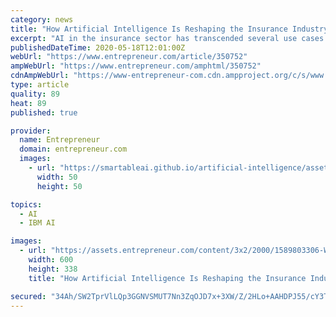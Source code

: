 ```yaml
---
category: news
title: "How Artificial Intelligence Is Reshaping the Insurance Industry"
excerpt: "AI in the insurance sector has transcended several use cases from intelligent automation in the back office to providing virtual assistance on the frontlines."
publishedDateTime: 2020-05-18T12:01:00Z
webUrl: "https://www.entrepreneur.com/article/350752"
ampWebUrl: "https://www.entrepreneur.com/amphtml/350752"
cdnAmpWebUrl: "https://www-entrepreneur-com.cdn.ampproject.org/c/s/www.entrepreneur.com/amphtml/350752"
type: article
quality: 89
heat: 89
published: true

provider:
  name: Entrepreneur
  domain: entrepreneur.com
  images:
    - url: "https://smartableai.github.io/artificial-intelligence/assets/images/organizations/entrepreneur.com-50x50.jpg"
      width: 50
      height: 50

topics:
  - AI
  - IBM AI

images:
  - url: "https://assets.entrepreneur.com/content/3x2/2000/1589803306-Webpnet-compress-image42.jpg?width=600&crop=16:9"
    width: 600
    height: 338
    title: "How Artificial Intelligence Is Reshaping the Insurance Industry"

secured: "34Ah/SW2TprVlLQp3GGNVSMUT7Nn3ZqOJD7x+3XW/Z/2HLo+AAHDPJ55/cY3Td6bNqHiGuJE7Vy6j3M/PceJgCcuById417QuALOnkJV2fI6vAQaRYm842RhevOPgZHAm+rtpuCThIxPpiTf5cW7cWYW69Rd3o+JMbMcJJ+qMXZTuOprAdiwftRKo0r31XtJc0nASLdMNcUlbggBDpwDntKtN1SMGlYzHhF3kd9Xo/xMQSW57qeMv6DN3/XtZcvlPxZRg0szwl9BwTYLaTPfndMn67aclU9lZAxzEGTOT+jWyiSaYbpU5eqdx+5W9nywqXlLoDLpCZQNCSDv32Ngy5mBfzgJPisvtbg19cWLl/EsgiWiGrTC/14Tq1XYdN7iGZdte9zFVsfbcOXfzL2YHH8foq6HSSOJ6fZ9BgrquHlI54gvpcTdltvDWZ63YDPEMtCsR86897eKUDKk5GJQncZYSuJabbIfvPuMGIfpIL0=;zUjTeb6hEMPrl6ABIAf/1Q=="
---
```


